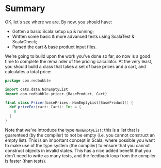 # Summary

OK, let's see where we are. By now, you should have:

* Gotten a basic Scala setup up & running;
* Written some basic & more advanced tests using ScalaTest & ScalaCheck;
* Parsed the cart & base product input files.

We're going to build upon the work you've done so far, so now is a good time to complete the remainder of the pricing calculator. At the very least, you should build a class that takes a set of base prices and a cart, and calculates a total price:

```scala
package com.redbubble

import cats.data.NonEmptyList
import com.redbubble.pricer.{BaseProduct, Cart}

final class Pricer(basePrices: NonEmptyList[BaseProduct]) {
  def priceFor(cart: Cart): Int = {
    0
  }
}
```

Note that we've introduce the type `NonEmptyList`; this is a list that is guarenteed (by the compiler) to not be empty (i.e. you cannot construct an empty list). This is an important concept in Scala, where possible you want to make use of the type system (the compiler) to ensure that you cannot construct objects in invalid states. This has a nice added benefit that you don't need to write as many tests, and the feedback loop from the compiler is faster (than tests).

